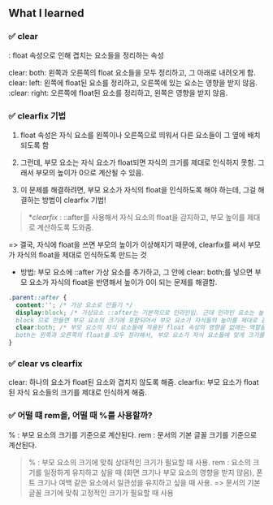 ## What I learned

### ✅ clear 
: float 속성으로 인해 겹치는 요소들을 정리하는 속성

clear: both: 왼쪽과 오른쪽의 float 요소들을 모두 정리하고, 그 아래로 내려오게 함.
clear: left: 왼쪽에 float된 요소를 정리하고, 오른쪽에 있는 요소는 영향을 받지 않음.
:clear: right: 오른쪽에 float된 요소를 정리하고, 왼쪽은 영향을 받지 않음.

### ✅ clearfix 기법
1. float 속성은 자식 요소를 왼쪽이나 오른쪽으로 띄워서 다른 요소들이 그 옆에 배치되도록 함

2. 그런데, 부모 요소는 자식 요소가 float되면 자식의 크기를 제대로 인식하지 못함. 그래서 부모의 높이가 0으로 계산될 수 있음.

3. 이 문제를 해결하려면, 부모 요소가 자식의 float을 인식하도록 해야 하는데, 그걸 해결하는 방법이 clearfix 기법!

>**clearfix* : ::after를 사용해서 자식 요소의 float을 감지하고, 부모 높이를 제대로 계산하도록 도와줌.

=> 결국, 자식에 float을 쓰면 부모의 높이가 이상해지기 때문에, clearfix를 써서 부모가 자식의 float을 제대로 인식하도록 만드는 것

- 방법:
  부모 요소에 ::after 가상 요소를 추가하고, 그 안에 clear: both;를 넣으면 부모 요소가 자식의 float을 반영해서 높이가 0이 되는 문제를 해결함.

```css
.parent::after {
  content:''; /* 가상 요소로 만들기 */
  display:block; /* 가상요소 ::after는 기본적으로 인라인임. 근데 인라인 요소는 높이를 가지지 않아서 부모 요소의 크기를 확장하지 못함.
  block 으로 만들면 부모 요소의 크기에 포함되어서 부모 요소가 자식들의 높이를 제대로 감싸게 됨 */
  clear:both; /* 부모 요소의 자식 요소들에 적용된 float 속성의 영향을 없애는 역할을 함.
  both는 왼쪽과 오른쪽의 float를 모두 정리해서, 부모 요소가 자식 요소들에 맞게 크기를 자동으로 조정하게 함.*/
}
```
### ✅ clear vs clearfix
clear: 하나의 요소가 float된 요소와 겹치지 않도록 해줌.
clearfix: 부모 요소가 float된 자식 요소들의 크기를 제대로 인식하게 해줌.

### ✅ 어떨 떄 rem을, 어떨 때 %를 사용할까?
% : 부모 요소의 크기를 기준으로 계산된다.
rem : 문서의 기본 글꼴 크기를 기준으로 계산된다.

>% : 부모 요소의 크기에 맞춰 상대적인 크기가 필요할 때 사용.
>rem : 요소의 크기를 일정하게 유지하고 싶을 때 (화면 크기나 부모 요소의 영향을 받지 않음), 폰트 크기나 여백 같은 요소에서 일관성을 유지하고 싶을 때 사용. => 문서의 기본 글꼴 크기에 맞춰 고정적인 크기가 필요할 때 사용